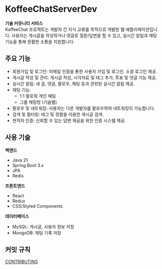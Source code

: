 # KoffeeChatServerDev
**기술 커뮤니티 서비스**
</br>
KoffeeChat 프로젝트는 개발자 간 지식 교류를 목적으로 개발한 웹 애플리케이션입니다.
사용자는 게시글을 작성하거나 댓글로 질문/답변을 할 수 있고, 실시간 알림과 채팅 기능을 통해 원활한 소통을 지원합니다.

## 주요 기능
- 회원가입 및 로그인: 이메일 인증을 통한 사용자 가입 및 로그인. 소셜 로그인 제공.
- 게시글 작성 및 관리: 게시글 작성, 시각자료 및 태그 추가, 투표 및 댓글 기능 제공.
- 실시간 알림: 새 글, 댓글, 팔로우, 채팅 등과 관련된 실시간 알림 제공.
- 채팅 기능:
   - 1:1 팔로워 개인 채팅
   - 그룹 채팅방 (기술별)
- 팔로우 및 네트워킹: 사용자는 다른 개발자를 팔로우하여 네트워킹이 가능합니다.
- 검색 및 필터링: 태그 및 정렬을 이용한 게시글 검색.
- 현직자 인증: 신뢰할 수 있는 답변 제공을 위한 인증 시스템 제공.
  
## 사용 기술
**백엔드**
- Java 21
- Spring Boot 3.x
- JPA
- Redis

**프론트엔드**
- React
- Redux
- CSS/Styled Components
  
**데이터베이스**
- MySQL: 게시글, 사용자 정보 저장
- MongoDB: 채팅 기록 저장


## 커밋 규칙
[CONTRIBUTING](./CONTRIBUTING.md)
